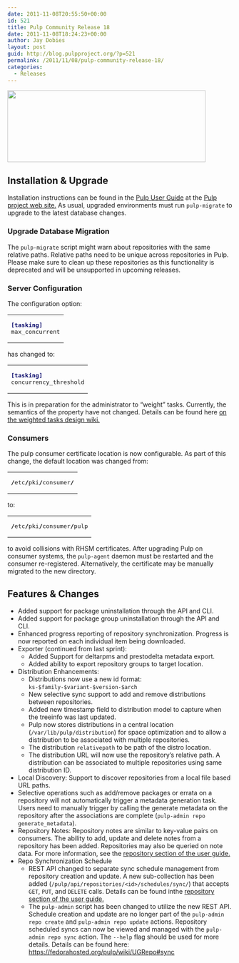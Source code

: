 ```yaml
---
date: 2011-11-08T20:55:50+00:00
id: 521
title: Pulp Community Release 18
date: 2011-11-08T18:24:23+00:00
author: Jay Dobies
layout: post
guid: http://blog.pulpproject.org/?p=521
permalink: /2011/11/08/pulp-community-release-18/
categories:
  - Releases
---
```

<!-- more -->
<img src="http://website-pulp.rhcloud.com/wp-content/uploads/2011/11/cr-18.png" alt="" title="Pulp Community Release 18" width="444" height="161" class="aligncenter size-full wp-image-522" />

## Installation &#038; Upgrade

Installation instructions can be found in the [Pulp User Guide](http://pulpproject.org/ug/UGInstallation.html#installation) at the [Pulp project web site.](http://www.pulpproject.org) As usual, upgraded environments must run `pulp-migrate` to upgrade to the latest database changes.

### Upgrade Database Migration

The `pulp-migrate` script might warn about repositories with the same relative paths. Relative paths need to be unique across repositories in Pulp. Please make sure to clean up these repositories as this functionality is deprecated and will be unsupported in upcoming releases.

### Server Configuration

The configuration option:

<div class="wp_syntax">
  <table>
    <tr>
      <td class="code">
        <pre class="ini" style="font-family:monospace;"><span style="color: #000066; font-weight:bold;"><span style="">&#91;</span>tasking<span style="">&#93;</span></span>
max_concurrent</pre>
      </td>
    </tr>
  </table>
</div>

has changed to:

<div class="wp_syntax">
  <table>
    <tr>
      <td class="code">
        <pre class="ini" style="font-family:monospace;"><span style="color: #000066; font-weight:bold;"><span style="">&#91;</span>tasking<span style="">&#93;</span></span>
concurrency_threshold</pre>
      </td>
    </tr>
  </table>
</div>

This is in preparation for the administrator to &#8220;weight&#8221; tasks. Currently, the semantics of the property have not changed. Details can be found here <a href="https://fedorahosted.org/pulp/wiki/WeightedTasks" target="new">on the weighted tasks design wiki.</a>

### Consumers

The pulp consumer certificate location is now configurable. As part of this change, the default location was changed from:

<div class="wp_syntax">
  <table>
    <tr>
      <td class="code">
        <pre class="bash" style="font-family:monospace;"><span style="color: #000000; font-weight: bold;">/</span>etc<span style="color: #000000; font-weight: bold;">/</span>pki<span style="color: #000000; font-weight: bold;">/</span>consumer<span style="color: #000000; font-weight: bold;">/</span></pre>
      </td>
    </tr>
  </table>
</div>

to:

<div class="wp_syntax">
  <table>
    <tr>
      <td class="code">
        <pre class="bash" style="font-family:monospace;"><span style="color: #000000; font-weight: bold;">/</span>etc<span style="color: #000000; font-weight: bold;">/</span>pki<span style="color: #000000; font-weight: bold;">/</span>consumer<span style="color: #000000; font-weight: bold;">/</span>pulp</pre>
      </td>
    </tr>
  </table>
</div>

to avoid collisions with RHSM certificates. After upgrading Pulp on consumer systems, the `pulp-agent` daemon must be restarted and the consumer re-registered. Alternatively, the certificate may be manually migrated to the new directory.

## Features &#038; Changes

  * Added support for package uninstallation through the API and CLI.
  * Added support for package group uninstallation through the API and CLI.
  * Enhanced progress reporting of repository synchronization. Progress is now reported on each individual item being downloaded.
  * Exporter (continued from last sprint): 
      * Added Support for deltarpms and prestodelta metadata export.
      * Added ability to export repository groups to target location.
  * Distribution Enhancements: 
      * Distributions now use a new id format: `ks-$family-$variant-$version-$arch`
      * New selective sync support to add and remove distributions between repositories.
      * Added new timestamp field to distribution model to capture when the treeinfo was last updated.
      * Pulp now stores distributions in a central location (`/var/lib/pulp/distribution`) for space optimization and to allow a distribution to be associated with multiple repositories.
      * The distribution `relativepath` to be path of the distro location.
      * The distribution URL will now use the repository&#8217;s relative path. A distribution can be associated to multiple repositories using same distribution ID.
  * Local Discovery: Support to discover repositories from a local file based URL paths.
  * Selective operations such as add/remove packages or errata on a repository will not automatically trigger a metadata generation task. Users need to manually trigger by calling the generate metadata on the repository after the associations are complete (`pulp-admin repo generate_metadata`).
  * Repository Notes: Repository notes are similar to key-value pairs on consumers. The ability to add, update and delete notes from a repository has been added. Repositories may also be queried on note data. For more information, see the <a href="https://pulpproject.org/ug/UGRepo.html#notes" target="new">repository section of the user guide.</a>
  * Repo Synchronization Schedule 
      * REST API changed to separate sync schedule management from repository creation and update. A new sub-collection has been added (`/pulp/api/repositories/<id>/schedules/sync/`) that accepts `GET`, `PUT`, and `DELETE` calls. Details can be found inthe <a href="https://pulpproject.org/ug/UGRepo.html" target="new">repository section of the user guide.</a>
      * The `pulp-admin` script has been changed to utilize the new REST API. Schedule creation and update are no longer part of the `pulp-admin repo create` and `pulp-admin repo update` actions. Repository scheduled syncs can now be viewed and managed with the `pulp-admin repo sync` action. The `--help` flag should be used for more details. Details can be found here: https://fedorahosted.org/pulp/wiki/UGRepo#sync